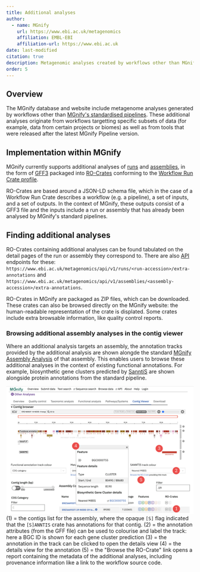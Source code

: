 ```yaml
---
title: Additional analyses
author: 
  - name: MGnify
    url: https://www.ebi.ac.uk/metagenomics
    affiliation: EMBL-EBI
    affiliation-url: https://www.ebi.ac.uk
date: last-modified
citation: true
description: Metagenomic analyses created by workflows other than MGnify's standardised pipelines.
order: 5
---
```

## Overview

The MGnify database and website include metagenome analyses generated by workflows other than [MGnify's standardised pipelines](analysis).
These additional analyses originate from workflows targetting specific subsets of data (for example, data from certain projects or biomes) as well as from tools that were released after the latest MGnify Pipeline version.

## Implementation within MGnify

MGnify currently supports additional analyses of [runs](glossary.md#run) and [assemblies](glossary.md#assembly), in the form of [GFF3](http://www.ensembl.org/info/website/upload/gff3.html) packaged into [RO-Crates](glossary.md#ro-crate) conforming to the [Workflow Run Crate profile](https://w3id.org/ro/wfrun/workflow/0.3).

RO-Crates are based around a JSON-LD schema file, which in the case of a Workflow Run Crate describes a workflow (e.g. a pipeline), a set of inputs, and a set of outputs.
In the context of MGnify, these outputs consist of a GFF3 file and the inputs include a run or assembly that has already been analysed by MGnify's standard pipelines.


## Finding additional analyses
RO-Crates containing additional analyses can be found tabulated on the detail pages of the run or assembly they correspond to.
There are also [API](api.md) endpoints for these: `https://www.ebi.ac.uk/metagenomics/api/v1/runs/<run-accession>/extra-annotations` and `https://www.ebi.ac.uk/metagenomics/api/v1/assemblies/<assembly-accession>/extra-annotations`.

RO-Crates in MGnify are packaged as ZIP files, which can be downloaded.
These crates can also be browsed directly on the MGnify website: the human-readable representation of the crate is displated.
Some crates include extra browsable information, like quality control reports.

### Browsing additional assembly analyses in the contig viewer
Where an additional analysis targets an assembly, the annotation tracks provided by the additional analysis are shown alongde the standard [MGnify Assembly Analysis](analysis.md) of that assembly.
This enables users to browse these additional analyses in the context of existing functional annotations.
For example, biosynthetic gene clusters predicted by [SanntiS](https://github.com/Finn-Lab/SanntiS) are shown alongside protein annotations from the standard pipeline.

![Example of an additional analysis of a metagenomics assembly](images/additional-analyses/extra-assembly-analyses-guide.png)
(1) = the contigs list for the assembly, where the opaque `[S]` flag indicated that the `[S]ANNTIS` crate has annotations for that contig.
(2) = the annotation attributes (from the GFF file) can be used to colourise and label the track: here a BGC ID is shown for each gene cluster prediction
(3) = the annotation in the track can be clicked to open the details view
(4) = the details view for the annotation
(5) = the "Browse the RO-Crate" link opens a report containing the metadata of the additional analyses, including provenance information like a link to the workflow source code.
